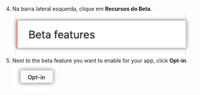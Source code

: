 4. Na barra lateral esquerda, clique em **Recursos do Beta**. ![GitHub Apps or OAuth Apps section](/assets/images/github-apps/beta-features-option.png)
5. Next to the beta feature you want to enable for your app, click **Opt-in**. ![Opt-in button to enable a beta feature](/assets/images/github-apps/enable-beta-features.png)

